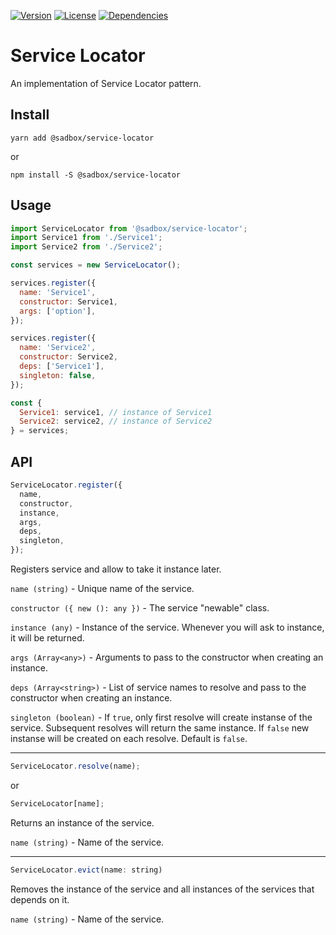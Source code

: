 [![Version](https://badgen.net/npm/v/@sadbox/service-locator)](https://www.npmjs.com/package/@sadbox/service-locator) [![License](https://badgen.net/npm/license/@sadbox/service-locator)](https://www.npmjs.com/package/@sadbox/service-locator) [![Dependencies](https://badgen.net/david/dep/strayiker/service-locator)](https://www.npmjs.com/package/@sadbox/service-locator)

# Service Locator

An implementation of Service Locator pattern.

## Install

`yarn add @sadbox/service-locator`

or

`npm install -S @sadbox/service-locator`

## Usage

```javascript
import ServiceLocator from '@sadbox/service-locator';
import Service1 from './Service1';
import Service2 from './Service2';

const services = new ServiceLocator();

services.register({
  name: 'Service1',
  constructor: Service1,
  args: ['option'],
});

services.register({
  name: 'Service2',
  constructor: Service2,
  deps: ['Service1'],
  singleton: false,
});

const {
  Service1: service1, // instance of Service1
  Service2: service2, // instance of Service2
} = services;
```

## API

```javascript
ServiceLocator.register({
  name,
  constructor,
  instance,
  args,
  deps,
  singleton,
});
```

Registers service and allow to take it instance later.

`name (string)` - Unique name of the service.

`constructor ({ new (): any })` - The service "newable" class.

`instance (any)` - Instance of the service. Whenever you will ask to instance, it will be returned.

`args (Array<any>)` - Arguments to pass to the constructor when creating an instance.

`deps (Array<string>)` - List of service names to resolve and pass to the constructor when creating an instance.

`singleton (boolean)` - If `true`, only first resolve will create instanse of the service. Subsequent resolves will return the same instance. If `false` new instanse will be created on each resolve. Default is `false`.

---

```javascript
ServiceLocator.resolve(name);
```

or

```javascript
ServiceLocator[name];
```

Returns an instance of the service.

`name (string)` - Name of the service.

---

```javascript
ServiceLocator.evict(name: string)
```

Removes the instance of the service and all instances of the services that depends on it.

`name (string)` - Name of the service.
